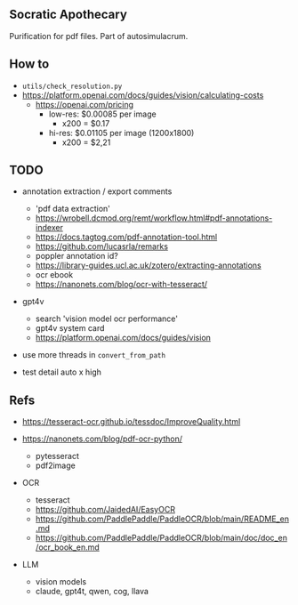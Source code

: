 ## Socratic Apothecary

Purification for pdf files. Part of autosimulacrum.

## How to

-   `utils/check_resolution.py`
-   https://platform.openai.com/docs/guides/vision/calculating-costs
    -   https://openai.com/pricing
        -   low-res: $0.00085 per image
            -   x200 = $0.17
        -   hi-res: $0.01105 per image (1200x1800)
            -   x200 = $2,21

## TODO

-   annotation extraction / export comments

    -   'pdf data extraction'
    -   https://wrobell.dcmod.org/remt/workflow.html#pdf-annotations-indexer
    -   https://docs.tagtog.com/pdf-annotation-tool.html
    -   https://github.com/lucasrla/remarks
    -   poppler annotation id?
    -   https://library-guides.ucl.ac.uk/zotero/extracting-annotations
    -   ocr ebook
    -   https://nanonets.com/blog/ocr-with-tesseract/

-   gpt4v

    -   search 'vision model ocr performance'
    -   gpt4v system card
    -   https://platform.openai.com/docs/guides/vision

-   use more threads in `convert_from_path`
-   test detail auto x high

## Refs

-   https://tesseract-ocr.github.io/tessdoc/ImproveQuality.html
-   https://nanonets.com/blog/pdf-ocr-python/

    -   pytesseract
    -   pdf2image

-   OCR

    -   tesseract
    -   https://github.com/JaidedAI/EasyOCR
    -   https://github.com/PaddlePaddle/PaddleOCR/blob/main/README_en.md
    -   https://github.com/PaddlePaddle/PaddleOCR/blob/main/doc/doc_en/ocr_book_en.md

-   LLM
    -   vision models
    -   claude, gpt4t, qwen, cog, llava

##
